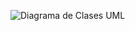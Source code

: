 ![Diagrama de Clases UML](https://raw.githubusercontent.com/ItsDavid01/Virtual-Drum/main/Virtual-Drum/Imagen1.png)
